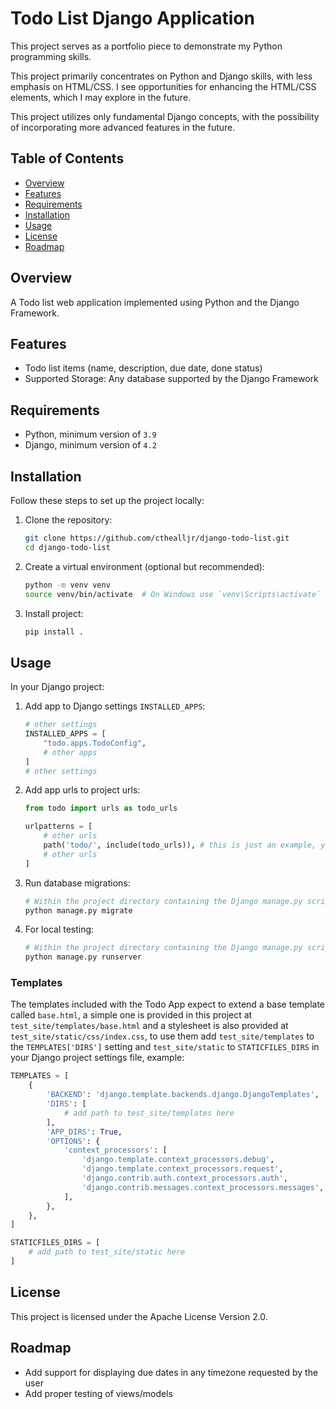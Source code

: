 # Todo List Django Application

This project serves as a portfolio piece to demonstrate my Python programming skills.

This project primarily concentrates on Python and Django skills, with less emphasis on HTML/CSS. I see opportunities for enhancing the HTML/CSS elements, which I may explore in the future.

This project utilizes only fundamental Django concepts, with the possibility of incorporating more advanced features in the future.

## Table of Contents

- [Overview](#overview)
- [Features](#features)
- [Requirements](#requirements)
- [Installation](#installation)
- [Usage](#usage)
- [License](#license)
- [Roadmap](#roadmap)

## Overview

A Todo list web application implemented using Python and the Django Framework.

## Features

- Todo list items (name, description, due date, done status)
- Supported Storage: Any database supported by the Django Framework

## Requirements

- Python, minimum version of `3.9`
- Django, minimum version of `4.2`

## Installation

Follow these steps to set up the project locally:

1. Clone the repository:
   ```bash
   git clone https://github.com/cthealljr/django-todo-list.git
   cd django-todo-list
   ```
2. Create a virtual environment (optional but recommended):
    ```bash
    python -m venv venv
    source venv/bin/activate  # On Windows use `venv\Scripts\activate`
    ```
3. Install project:
    ```bash
    pip install .
    ```

## Usage

In your Django project:

1. Add app to Django settings `INSTALLED_APPS`:
    ```python
    # other settings
    INSTALLED_APPS = [
        "todo.apps.TodoConfig",
        # other apps
    ]
    # other settings
    ```

2. Add app urls to project urls:
    ```python
    from todo import urls as todo_urls

    urlpatterns = [
        # other urls
        path('todo/', include(todo_urls)), # this is just an example, you can use whatever path you want, even "/" if this is the only app.
        # other urls
    ]
    ```

3. Run database migrations:
    ```bash
    # Within the project directory containing the Django manage.py script
    python manage.py migrate
    ```

4. For local testing:
    ```bash
    # Within the project directory containing the Django manage.py script
    python manage.py runserver
    ```

### Templates

The templates included with the Todo App expect to extend a base template called `base.html`, a simple one is provided in this project at `test_site/templates/base.html` and a stylesheet is also provided at `test_site/static/css/index.css`, to use them add `test_site/templates` to the `TEMPLATES['DIRS']` setting and `test_site/static` to `STATICFILES_DIRS` in your Django project settings file, example:
```python
TEMPLATES = [
    {
        'BACKEND': 'django.template.backends.django.DjangoTemplates',
        'DIRS': [
            # add path to test_site/templates here
        ],
        'APP_DIRS': True,
        'OPTIONS': {
            'context_processors': [
                'django.template.context_processors.debug',
                'django.template.context_processors.request',
                'django.contrib.auth.context_processors.auth',
                'django.contrib.messages.context_processors.messages',
            ],
        },
    },
]

STATICFILES_DIRS = [
    # add path to test_site/static here
]
```

## License

This project is licensed under the Apache License Version 2.0.

## Roadmap

- Add support for displaying due dates in any timezone requested by the user
- Add proper testing of views/models
